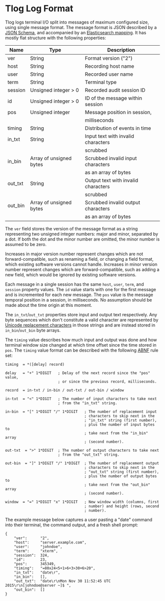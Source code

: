 Tlog Log Format
===============

Tlog logs terminal I/O split into messages of maximum configured size, using
single message format. The message format is JSON described by a [JSON
Schema](schema.json), and accompanied by an [Elasticsearch
mapping](mapping.json). It has mostly flat structure with the following
properties:

| Name      | Type                      | Description
| --------- | ------------------------- | ----------------------
| ver       | String                    | Format version ("2")
| host      | String                    | Recording host name
| user      | String                    | Recorded user name
| term      | String                    | Terminal type
| session   | Unsigned integer > 0      | Recorded audit session ID
| id        | Unsigned integer > 0      | ID of the message within session
| pos       | Unsigned integer          | Message position in session,
|           |                           | milliseconds
| timing    | String                    | Distribution of events in time
| in_txt    | String                    | Input text with invalid characters
|           |                           | scrubbed
| in_bin    | Array of unsigned bytes   | Scrubbed invalid input characters
|           |                           | as an array of bytes
| out_txt   | String                    | Output text with invalid characters
|           |                           | scrubbed
| out_bin   | Array of unsigned bytes   | Scrubbed invalid output characters
|           |                           | as an array of bytes

The `ver` field stores the version of the message format as a string
representing two unsigned integer numbers: major and minor, separated by a
dot. If both the dot and the minor number are omitted, the minor number is
assumed to be zero.

Increases in major version number represent changes which are not
forward-compatible, such as renaming a field, or changing a field format,
which existing software versions cannot handle. Increases in minor version
number represent changes which are forward-compatible, such as adding a new
field, which would be ignored by existing software versions.

Each message in a single session has the same `host`, `user`, `term`, and
`session` property values. The `id` value starts with one for the first
message and is incremented for each new message. The `pos` value is the
message temporal position in a session, in milliseconds. No assumption should
be made about the time origin at this moment.

The `in_txt`/`out_txt` properties store input and output text respectively.
Any byte sequences which don't constitute a valid character are represented by
[Unicode replacement characters][replacement_character] in those strings and
are instead stored in `in_bin`/`out_bin` byte arrays.

The `timing` value describes how much input and output was done and how
terminal window size changed at which time offset since the time stored in
`pos`.  The `timing` value format can be described with the following
[ABNF][ABNF] rule set:

    timing  = *([delay] record)

    delay   = "+" 1*DIGIT   ; Delay of the next record since the "pos" value,
                            ; or since the previous record, milliseconds.

    record  = in-txt / in-bin / out-txt / out-bin / window

    in-txt  = "<" 1*DIGIT   ; The number of input characters to take next
                            ; from the "in_txt" string.

    in-bin  = "[" 1*DIGIT "/" 1*DIGIT   ; The number of replacement input
                                        ; characters to skip next in the
                                        ; "in_txt" string (first number),
                                        ; plus the number of input bytes to
                                        ; take next from the "in_bin" array
                                        ; (second number).

    out-txt  = ">" 1*DIGIT  ; The number of output characters to take next
                            ; from the "out_txt" string.

    out-bin  = "]" 1*DIGIT "/" 1*DIGIT  ; The number of replacement output
                                        ; characters to skip next in the
                                        ; "out_txt" string (first number),
                                        ; plus the number of output bytes to
                                        ; take next from the "out_bin" array
                                        ; (second number).

    window  = "=" 1*DIGIT "x" 1*DIGIT   ; New window width (columns, first
                                        ; number) and height (rows, second
                                        ; number).

The example message below captures a user pasting a "date" command into their
terminal, the command output, and a fresh shell prompt:

    {
        "ver":      "2",
        "host":     "server.example.com",
        "user":     "johndoe",
        "term":     "xterm",
        "session":  324,
        "id":       23,
        "pos":      345349,
        "timing":   "=80x24<5+1>6+3>30+6>20",
        "in_txt":   "date\r",
        "in_bin":   [],
        "out_txt":  "date\r\nMon Nov 30 11:52:45 UTC 2015\r\n[johndoe@server ~]$ ",
        "out_bin":  []
    }

[replacement_character]: https://en.wikipedia.org/wiki/Specials_%28Unicode_block%29#Replacement_character
[ABNF]: https://tools.ietf.org/html/rfc5234
